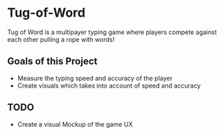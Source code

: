 # Tug-of-Word
Tug of Word is a multipayer typing game where players compete against each other pulling a rope with words!

## Goals of this Project
- Measure the typing speed and accuracy of the player
- Create visuals which takes into account of speed and accuracy

## TODO
- Create a visual Mockup of the game UX
